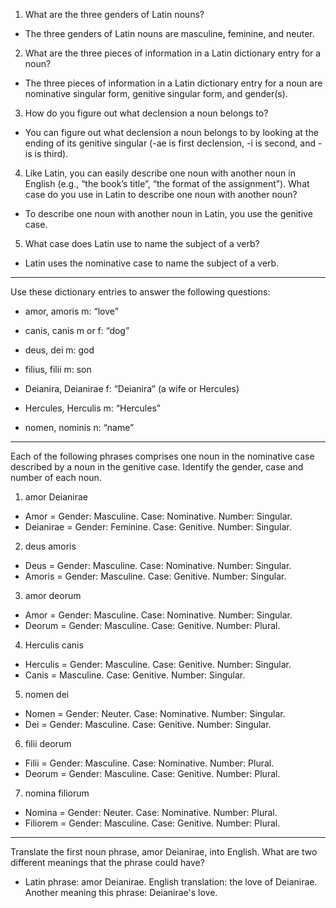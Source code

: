 1. What are the three genders of Latin nouns?
- The three genders of Latin nouns are masculine, feminine, and neuter.

2. What are the three pieces of information in a Latin dictionary entry for a noun?
- The three pieces of information in a Latin dictionary entry for a noun are nominative singular form, genitive singular form, and gender(s).

3. How do you figure out what declension a noun belongs to?
- You can figure out what declension a noun belongs to by looking at the ending of its genitive singular (-ae is first declension, -i is second, and -is is third).

4. Like Latin, you can easily describe one noun with another noun in English (e.g., “the book’s title”, “the format of the assignment”). What case do you use in Latin to describe one noun with another noun?
- To describe one noun with another noun in Latin, you use the genitive case.

5. What case does Latin use to name the subject of a verb?
- Latin uses the nominative case to name the subject of a verb.
---
Use these dictionary entries to answer the following questions:
- amor, amoris m: “love”

- canis, canis m or f: “dog”

- deus, dei m: god

- filius, filii m: son

- Deianira, Deianirae f: “Deianira” (a wife or Hercules)

- Hercules, Herculis m: “Hercules”

- nomen, nominis n: “name”
---
Each of the following phrases comprises one noun in the nominative case described by a noun in the genitive case. Identify the gender, case and number of each noun.
1. amor Deianirae
- Amor = Gender: Masculine. Case: Nominative. Number: Singular.
- Deianirae = Gender: Feminine. Case: Genitive. Number: Singular.

2. deus amoris
- Deus = Gender: Masculine. Case: Nominative. Number: Singular.
- Amoris = Gender: Masculine. Case: Genitive. Number: Singular.

3. amor deorum
- Amor = Gender: Masculine. Case: Nominative. Number: Singular.
- Deorum = Gender: Masculine. Case: Genitive. Number: Plural.

4. Herculis canis
- Herculis = Gender: Masculine. Case: Genitive. Number: Singular.
- Canis = Masculine. Case: Genitive. Number: Singular.

5. nomen dei
- Nomen = Gender: Neuter. Case: Nominative. Number: Singular.
- Dei = Gender: Masculine. Case: Genitive. Number: Singular.

6. filii deorum
- Filii = Gender: Masculine. Case: Nominative. Number: Plural.
- Deorum = Gender: Masculine. Case: Genitive. Number: Plural.

7. nomina filiorum
- Nomina = Gender: Neuter. Case: Nominative. Number: Plural.
- Filiorem = Gender: Masculine. Case: Genitive. Number: Plural.
---
Translate the first noun phrase, amor Deianirae, into English. What are two different meanings that the phrase could have?
- Latin phrase: amor Deianirae. English translation: the love of Deianirae. Another meaning this phrase: Deianirae's love.
